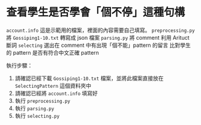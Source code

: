 # 查看學生是否學會「個不停」這種句構
`account.info`
這是示範用的檔案，裡面的內容需要自己填寫。
`preprocessing.py`
將 `Gossiping1-10.txt` 轉寫成 json 檔案
`parsing.py`
將 comment 利用 Arituct 斷詞
`selecting`
選出在 comment 中有出現「個不能」pattern 的留言
比對學生的 pattern 是否有符合中文正確 pattern

執行步驟：
1. 請確認已經下載 `Gossiping1-10.txt` 檔案，並將此檔案直接放在 `SelectingPattern` 這個資料夾中
2. 請確認已經將 `account.info` 填寫好
3. 執行 `preprocessing.py`
4. 執行 `parsing.py`
5. 執行 `selecting.py`
